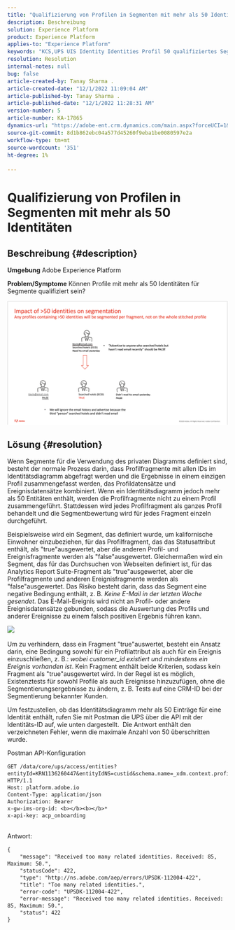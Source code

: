 ```yaml
---
title: "Qualifizierung von Profilen in Segmenten mit mehr als 50 Identitäten"
description: Beschreibung
solution: Experience Platform
product: Experience Platform
applies-to: "Experience Platform"
keywords: "KCS,UPS UIS Identity Identities Profil 50 qualifiziertes Segment"
resolution: Resolution
internal-notes: null
bug: false
article-created-by: Tanay Sharma .
article-created-date: "12/1/2022 11:09:04 AM"
article-published-by: Tanay Sharma .
article-published-date: "12/1/2022 11:28:31 AM"
version-number: 5
article-number: KA-17865
dynamics-url: "https://adobe-ent.crm.dynamics.com/main.aspx?forceUCI=1&pagetype=entityrecord&etn=knowledgearticle&id=0656df8d-6871-ed11-9562-6045bd006239"
source-git-commit: 8d1b862ebc04a577d45260f9eba1be0080597e2a
workflow-type: tm+mt
source-wordcount: '351'
ht-degree: 1%

---
```


# Qualifizierung von Profilen in Segmenten mit mehr als 50 Identitäten

## Beschreibung {#description}

<b>Umgebung</b>
Adobe Experience Platform


<b>Problem/Symptome</b>
Können Profile mit mehr als 50 Identitäten für Segmente qualifiziert sein?



![](assets/___0756df8d-6871-ed11-9562-6045bd006239___.png)






## Lösung {#resolution}


Wenn Segmente für die Verwendung des privaten Diagramms definiert sind, besteht der normale Prozess darin, dass Profilfragmente mit allen IDs im Identitätsdiagramm abgefragt werden und die Ergebnisse in einem einzigen Profil zusammengefasst werden, das Profildatensätze und Ereignisdatensätze kombiniert. Wenn ein Identitätsdiagramm jedoch mehr als 50 Entitäten enthält, werden die Profilfragmente nicht zu einem Profil zusammengeführt. Stattdessen wird jedes Profilfragment als ganzes Profil behandelt und die Segmentbewertung wird für jedes Fragment einzeln durchgeführt.

Beispielsweise wird ein Segment, das definiert wurde, um kalifornische Einwohner einzubeziehen, für das Profilfragment, das das Statusattribut enthält, als &quot;true&quot;ausgewertet, aber die anderen Profil- und Ereignisfragmente werden als &quot;false&quot;ausgewertet. Gleichermaßen wird ein Segment, das für das Durchsuchen von Webseiten definiert ist, für das Analytics Report Suite-Fragment als &quot;true&quot;ausgewertet, aber die Profilfragmente und anderen Ereignisfragmente werden als &quot;false&quot;ausgewertet. Das Risiko besteht darin, dass das Segment eine negative Bedingung enthält, z. B. *Keine E-Mail in der letzten Woche gesendet*. Das E-Mail-Ereignis wird nicht an Profil- oder andere Ereignisdatensätze gebunden, sodass die Auswertung des Profils und anderer Ereignisse zu einem falsch positiven Ergebnis führen kann.

![](assets/6d02b7b2-cf7f-ec11-8d21-0022480aa950.png)

Um zu verhindern, dass ein Fragment &quot;true&quot;auswertet, besteht ein Ansatz darin, eine Bedingung sowohl für ein Profilattribut als auch für ein Ereignis einzuschließen, z. B.: *wobei customer_id existiert und mindestens ein Ereignis vorhanden ist*. Kein Fragment enthält beide Kriterien, sodass kein Fragment als &quot;true&quot;ausgewertet wird. In der Regel ist es möglich, Existenztests für sowohl Profile als auch Ereignisse hinzuzufügen, ohne die Segmentierungsergebnisse zu ändern, z. B. Tests auf eine CRM-ID bei der Segmentierung bekannter Kunden.

Um festzustellen, ob das Identitätsdiagramm mehr als 50 Einträge für eine Identität enthält, rufen Sie mit Postman die UPS über die API mit der Identitäts-ID auf, wie unten dargestellt.  Die Antwort enthält den verzeichneten Fehler, wenn die maximale Anzahl von 50 überschritten wurde.

Postman API-Konfiguration


```
GET /data/core/ups/access/entities?entityId=KRN1136260447&entityIdNS=custid&schema.name=_xdm.context.profile HTTP/1.1
Host: platform.adobe.io
Content-Type: application/json
Authorization: Bearer 
x-gw-ims-org-id: <b></b><b></b>*
x-api-key: acp_onboarding
```

<br>Antwort:<br>

```
{
    "message": "Received too many related identities. Received: 85, Maximum: 50.",
    "statusCode": 422,
    "type": "http://ns.adobe.com/aep/errors/UPSDK-112004-422",
    "title": "Too many related identities.",
    "error-code": "UPSDK-112004-422",
    "error-message": "Received too many related identities. Received: 85, Maximum: 50.",
    "status": 422
}
```

